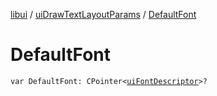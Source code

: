 [libui](../README.md) / [uiDrawTextLayoutParams](README.md) / [DefaultFont](-default-font.md)

# DefaultFont

`var DefaultFont: CPointer<`[`uiFontDescriptor`](../ui-font-descriptor/README.md)`>?`
